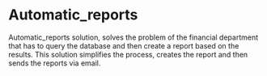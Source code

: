 # Automatic_reports
Automatic_reports solution, solves the problem of the financial department that has to query the database and then create a report based on the results. This solution simplifies the process, creates the report and then sends the reports via email.
